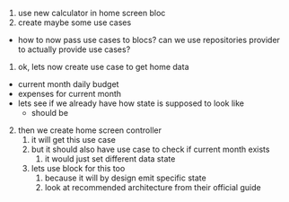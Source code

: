 1. use new calculator in home screen bloc
2. create maybe some use cases 
- how to now pass use cases to blocs? can we use repositories provider to actually provide use cases?


1. ok, lets now create use case to get home data
- current month daily budget
- expenses for current month
- lets see if we already have how state is supposed to look like
    - should be 

2. then we create home screen controller
    1. it will get this use case 
    2. but it should also have use case to check if current month exists
        1. it would just set different data state
    3. lets use block for this too
        1. because it will by design emit specific state
        2. look at recommended architecture from their official guide